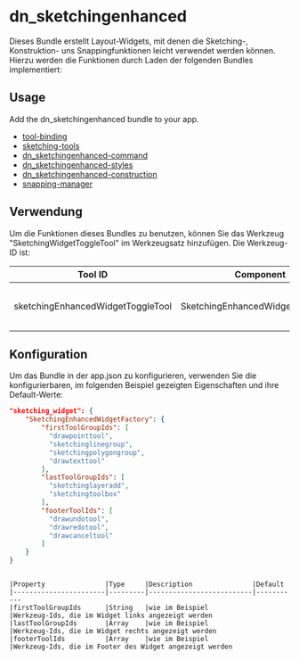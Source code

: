 # dn_sketchingenhanced

Dieses Bundle erstellt Layout-Widgets, mit denen die Sketching-, Konstruktion- uns Snappingfunktionen leicht verwendet werden können. Hierzu werden die Funktionen durch Laden der folgenden Bundles implementiert:

## Usage

Add the dn_sketchingenhanced bundle to your app.

* [tool-binding](#bundle=tool-binding@)
* [sketching-tools](#bundle=sketching-tools@)
* [dn_sketchingenhanced-command](#bundle=dn_sketchingenhanced-command@)
* [dn_sketchingenhanced-styles](#bundle=dn_sketchingenhanced-styles@)
* [dn_sketchingenhanced-construction](#bundle=dn_sketchingenhanced-construction@)
* [snapping-manager](#bundle=snapping-manager@)


## Verwendung

Um die Funktionen dieses Bundles zu benutzen, können Sie das Werkzeug "SketchingWidgetToggleTool" im Werkzeugsatz hinzufügen. Die Werkzeug-ID ist:

| Tool ID                           | Component                         | Description                      |
|-----------------------------------|-----------------------------------|----------------------------------|
| sketchingEnhancedWidgetToggleTool | SketchingEnhancedWidgetToggleTool | Zeichnen- und Editier-Werkzeuge. |

## Konfiguration

Um das Bundle in der app.json zu konfigurieren, verwenden Sie die konfigurierbaren, im folgenden Beispiel gezeigten Eigenschaften und ihre Default-Werte:

```json
"sketching_widget": {
    "SketchingEnhancedWidgetFactory": {
        "firstToolGroupIds": [
          "drawpointtool",
          "sketchinglinegroup",
          "sketchingpolygongroup",
          "drawtexttool"
        ],
        "lastToolGroupIds": [
          "sketchinglayeradd",
          "sketchingtoolbox"
        ],
        "footerToolIds": [
          "drawundotool",
          "drawredotool",
          "drawcanceltool"
        ]
    }
}
```

```

|Property               |Type     |Description               |Default
|-----------------------|---------|--------------------------|-----------
|firstToolGroupIds      |String   |wie im Beispiel           |Werkzeug-Ids, die im Widget links angezeigt werden
|lastToolGroupIds       |Array    |wie im Beispiel           |Werkzeug-Ids, die im Widget rechts angezeigt werden
|footerToolIds          |Array    |wie im Beispiel           |Werkzeug-Ids, die im Footer des Widget angezeigt werden
